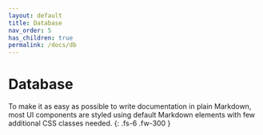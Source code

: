 ```yaml
---
layout: default
title: Database
nav_order: 5
has_children: true
permalink: /docs/db
---
```


# Database

To make it as easy as possible to write documentation in plain Markdown, most UI components are styled using default Markdown elements with few additional CSS classes needed.
{: .fs-6 .fw-300 }
